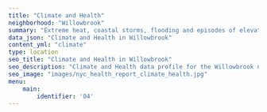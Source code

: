 ```yaml
---
title: "Climate and Health"
neighborhood: "Willowbrook"
summary: "Extreme heat, coastal storms, flooding and episodes of elevated ozone are climate-related hazards that may increase with climate change and have important public health impacts in New York City. Extreme weather can cause power outages, which also threaten public health. This report provides neighborhood indicators of climate-related hazards, vulnerability and health impacts."
data_json: "Climate and Health in Willowbrook"
content_yml: "climate"
type: location
seo_title: "Climate and Health in Willowbrook"
seo_description: "Climate and Health data profile for the Willowbrook neighborhood of NYC."
seo_image: "images/nyc_health_report_climate_health.jpg"
menu:
    main:
        identifier: '04'
---
```

